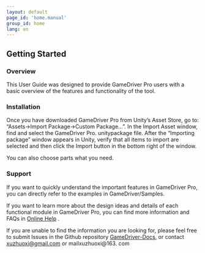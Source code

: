```yaml
---
layout: default
page_id: 'home.manual'
group_id: home
lang: en
---
```

## Getting Started

### Overview

This User Guide was designed to provide GameDriver Pro users with a basic overview of the
features and functionality of the tool.

### Installation

Once you have downloaded GameDriver Pro from Unity’s Asset Store, go to: “Assets->Import
Package->Custom Package...”. In the Import Asset window, find and select the GameDriver Pro.
unitypackage file. After the “Importing package” window appears in Unity, verify that all items to
import are selected and then click the Import button in the bottom right of the window.

You can also choose parts what you need.

### Support

If you want to quickly understand the important features in GameDriver Pro, you can directly refer to the examples in GameDriver/Samples.

If you want to learn more about the design ideas and details of each functional module in GameDriver Pro, you can find more information and FAQs in [Online Help](http://www.xuzhuoxi.com/GameDriver-Docs/) .

If you are unable to find the information you are looking for, please feel free to submit Issues in the Github repository [GameDriver-Docs](https://github.com/xuzhuoxi/GameDriver-Docs), or contact xuzhuoxi@gmail.com or mailxuzhuoxi@163. com

## 